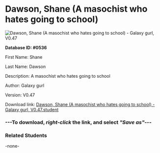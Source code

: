 # Dawson, Shane (A masochist who hates going to school)

<img src="Files/Dawson, Shane (A masochist who hates going to school).png" title="Dawson, Shane (A masochist who hates going to school) - Galaxy gurl, V0.47">

**Database ID: #0536**

First Name: Shane

Last Name: Dawson

Description: A masochist who hates going to school

Author: Galaxy gurl

Version: V0.47

Download link: <a href="https://raw.githubusercontent.com/Arbiter1223/Daigaku-Gurashi-Custom-Students/master/Files/Student Files/Dawson%2C%20Shane%20(A%20masochist%20who%20hates%20going%20to%20school)%20-%20Galaxy%20gurl%2C%20V0.47.student">Dawson, Shane (A masochist who hates going to school) - Galaxy gurl, V0.47.student</a>

### ---**To download, _right-click_ the link, and select _"Save as"_**---

### Related Students

-none-

